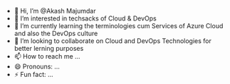 - 👋 Hi, I’m @Akash Majumdar
- 👀 I’m interested in techsacks of Cloud & DevOps
- 🌱 I’m currently learning the terminologies cum Services of Azure Cloud and also the DevOps culture 
- 💞️ I’m looking to collaborate on Cloud and DevOps Technologies for better lerning purposes
- 📫 How to reach me ...
- 😄 Pronouns: ...
- ⚡ Fun fact: ...

<!---
Search4akash/Search4akash is a ✨ special ✨ repository because its `README.md` (this file) appears on your GitHub profile.
You can click the Preview link to take a look at your changes.
--->
